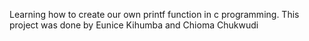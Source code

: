 Learning how to create our own printf function in c programming.
This project was done by Eunice Kihumba and Chioma Chukwudi
